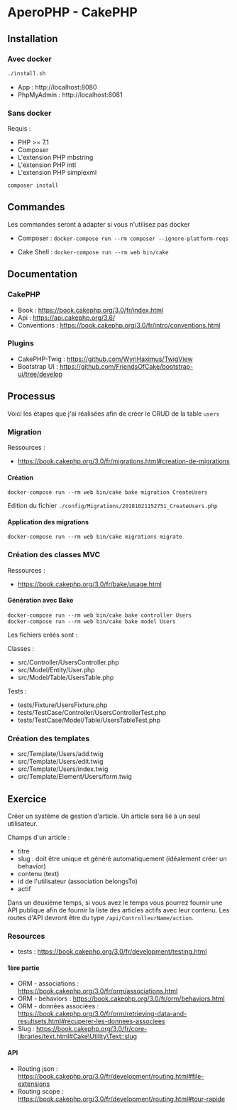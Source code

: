 # AperoPHP - CakePHP

## Installation

### Avec docker

```bash
./install.sh
```

- App : http://localhost:8080
- PhpMyAdmin : http://localhost:8081

### Sans docker

Requis :

- PHP >= 7.1
- Composer
- L'extension PHP mbstring
- L'extension PHP intl
- L'extension PHP simplexml

```shell
composer install
```

## Commandes

Les commandes seront à adapter si vous n'utilisez pas docker

- Composer : `docker-compose run --rm composer --ignore-platform-reqs `

- Cake Shell : `docker-compose run --rm web bin/cake`

## Documentation

### CakePHP

- Book : https://book.cakephp.org/3.0/fr/index.html
- Api : https://api.cakephp.org/3.6/
- Conventions : https://book.cakephp.org/3.0/fr/intro/conventions.html

### Plugins

- CakePHP-Twig : https://github.com/WyriHaximus/TwigView
- Bootstrap UI : https://github.com/FriendsOfCake/bootstrap-ui/tree/develop

## Processus

Voici les étapes que j'ai réalisées afin de créer le CRUD de la table `users`

### Migration

Ressources :

- https://book.cakephp.org/3.0/fr/migrations.html#creation-de-migrations

#### Création

```shell
docker-compose run --rm web bin/cake bake migration CreateUsers
```

Edition du fichier `./config/Migrations/20181021152751_CreateUsers.php`

#### Application des migrations

```shell
docker-compose run --rm web bin/cake migrations migrate
```

### Création des classes MVC

Ressources :

- https://book.cakephp.org/3.0/fr/bake/usage.html

#### Génération avec Bake

```shell
docker-compose run --rm web bin/cake bake controller Users
docker-compose run --rm web bin/cake bake model Users
```

Les fichiers créés sont :

Classes :

- src/Controller/UsersController.php
- src/Model/Entity/User.php
- src/Model/Table/UsersTable.php

Tests :

- tests/Fixture/UsersFixture.php
- tests/TestCase/Controller/UsersControllerTest.php
- tests/TestCase/Model/Table/UsersTableTest.php

### Création des templates

- src/Template/Users/add.twig
- src/Template/Users/edit.twig
- src/Template/Users/index.twig
- src/Template/Element/Users/form.twig

## Exercice

Créer un système de gestion d'article. Un article sera lié à un seul utilisateur.

Champs d'un article :

- titre
- slug : doit être unique et généré automatiquement (idéalement créer un behavior)
- contenu (text)
- id de l'utilisateur (association belongsTo)
- actif

Dans un deuxième temps, si vous avez le temps vous pourrez fournir une API publique afin de fournir la liste des articles actifs avec leur contenu. Les routes d'API devront être du type `/api/ControlleurName/action`.

### Resources

- tests : https://book.cakephp.org/3.0/fr/development/testing.html

#### 1ère partie

- ORM - associations : https://book.cakephp.org/3.0/fr/orm/associations.html
- ORM - behaviors : https://book.cakephp.org/3.0/fr/orm/behaviors.html
- ORM - données associées : https://book.cakephp.org/3.0/fr/orm/retrieving-data-and-resultsets.html#recuperer-les-donnees-associees
- Slug : https://book.cakephp.org/3.0/fr/core-libraries/text.html#Cake\Utility\Text::slug

#### API

- Routing json : https://book.cakephp.org/3.0/fr/development/routing.html#file-extensions
- Routing scope : https://book.cakephp.org/3.0/fr/development/routing.html#tour-rapide
